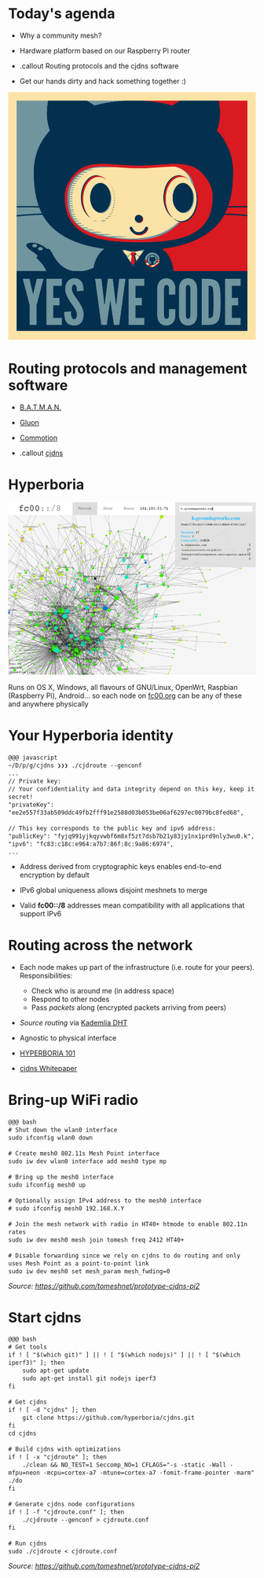 <!SLIDE bullets>
# Today's agenda #

* Why a community mesh?

* Hardware platform based on our Raspberry Pi router

* .callout Routing protocols and the cjdns software

* Get our hands dirty and hack something together :)

<!SLIDE>

![baracktocat](baracktocat.jpg)

<!SLIDE bullets>
# Routing protocols and management software #

* [B.A.T.M.A.N.](https://www.open-mesh.org/projects/batman-adv/wiki)

* [Gluon](http://gluon.readthedocs.io/en/)

* [Commotion](https://commotionwireless.net)

* .callout [cjdns](https://github.com/cjdelisle/cjdns)

<!SLIDE>
# Hyperboria #

![hype](hype.png)

Runs on OS X, Windows, all flavours of GNU/Linux, OpenWrt, Raspbian (Raspberry Pi), Android... so each node on [fc00.org](https://www.fc00.org) can be any of these and anywhere physically

<!SLIDE>
# Your Hyperboria identity #

	@@@ javascript
	~/D/p/g/cjdns ❯❯❯ ./cjdroute --genconf
	...
    // Private key:
    // Your confidentiality and data integrity depend on this key, keep it secret!
    "privateKey": "ee2e557f33ab509ddc49fb2fff91e2588d03b053be06af6297ec0079bc8fed68",

    // This key corresponds to the public key and ipv6 address:
    "publicKey": "fyjq991yjkqyvwbf6m8xf5zt7dsb7b21y83jy1nx1prd9nly3wu0.k",
    "ipv6": "fc83:c18c:e964:a7b7:86f:8c:9a86:6974",
    ...

* Address derived from cryptographic keys enables end-to-end encryption by default

* IPv6 global uniqueness allows disjoint meshnets to merge

* Valid **fc00::/8** addresses mean compatibility with all applications that support IPv6

<!SLIDE>
# Routing across the network #

* Each node makes up part of the infrastructure (i.e. route for your peers). Responsibilities:

	* Check who is around me (in address space)
	* Respond to other nodes
	* Pass *packets* along (encrypted packets arriving from peers)

* *Source routing* via [Kademlia DHT](https://en.wikipedia.org/wiki/Kademlia)

* Agnostic to physical interface

* [HYPERBORIA 101](http://n-o-d-e.net/post/139284891496/hyperboria-101-moving-through-the-mesh)

* [cjdns Whitepaper](https://github.com/cjdelisle/cjdns/blob/master/doc/Whitepaper.md)

<!SLIDE>
# Bring-up WiFi radio #

	@@@ bash
	# Shut down the wlan0 interface
	sudo ifconfig wlan0 down

	# Create mesh0 802.11s Mesh Point interface
	sudo iw dev wlan0 interface add mesh0 type mp

	# Bring up the mesh0 interface
	sudo ifconfig mesh0 up

	# Optionally assign IPv4 address to the mesh0 interface
	# sudo ifconfig mesh0 192.168.X.Y

	# Join the mesh network with radio in HT40+ htmode to enable 802.11n rates
	sudo iw dev mesh0 mesh join tomesh freq 2412 HT40+

	# Disable forwarding since we rely on cjdns to do routing and only uses Mesh Point as a point-to-point link
	sudo iw dev mesh0 set mesh_param mesh_fwding=0

*Source: https://github.com/tomeshnet/prototype-cjdns-pi2*

<!SLIDE>
# Start cjdns #

	@@@ bash
	# Get tools
	if ! [ "$(which git)" ] || ! [ "$(which nodejs)" ] || ! [ "$(which iperf3)" ]; then
        sudo apt-get update
        sudo apt-get install git nodejs iperf3
	fi

	# Get cjdns
	if ! [ -d "cjdns" ]; then
        git clone https://github.com/hyperboria/cjdns.git
	fi
	cd cjdns

	# Build cjdns with optimizations
	if ! [ -x "cjdroute" ]; then
        ./clean && NO_TEST=1 Seccomp_NO=1 CFLAGS="-s -static -Wall -mfpu=neon -mcpu=cortex-a7 -mtune=cortex-a7 -fomit-frame-pointer -marm" ./do
	fi

	# Generate cjdns node configurations
	if ! [ -f "cjdroute.conf" ]; then
        ./cjdroute --genconf > cjdroute.conf
	fi

	# Run cjdns
	sudo ./cjdroute < cjdroute.conf

*Source: https://github.com/tomeshnet/prototype-cjdns-pi2*